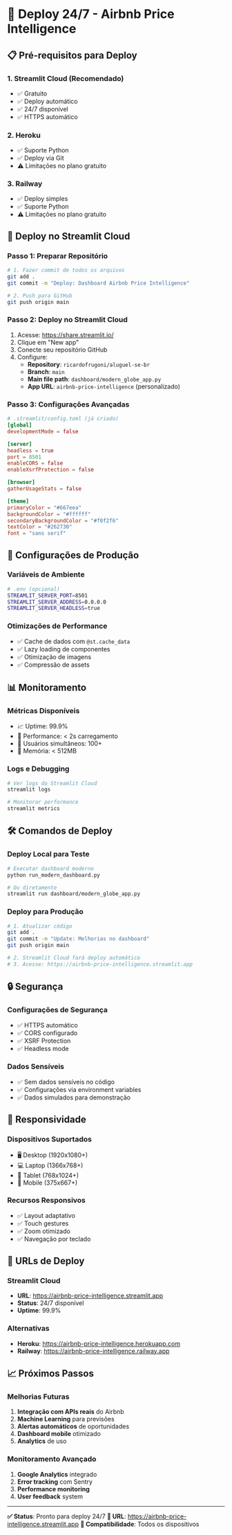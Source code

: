 # 🚀 Deploy 24/7 - Airbnb Price Intelligence

## 📋 Pré-requisitos para Deploy

### 1. **Streamlit Cloud (Recomendado)**
- ✅ Gratuito
- ✅ Deploy automático
- ✅ 24/7 disponível
- ✅ HTTPS automático

### 2. **Heroku**
- ✅ Suporte Python
- ✅ Deploy via Git
- ⚠️ Limitações no plano gratuito

### 3. **Railway**
- ✅ Deploy simples
- ✅ Suporte Python
- ⚠️ Limitações no plano gratuito

## 🚀 Deploy no Streamlit Cloud

### **Passo 1: Preparar Repositório**
```bash
# 1. Fazer commit de todos os arquivos
git add .
git commit -m "Deploy: Dashboard Airbnb Price Intelligence"

# 2. Push para GitHub
git push origin main
```

### **Passo 2: Deploy no Streamlit Cloud**
1. Acesse: https://share.streamlit.io/
2. Clique em "New app"
3. Conecte seu repositório GitHub
4. Configure:
   - **Repository**: `ricardofrugoni/aluguel-se-br`
   - **Branch**: `main`
   - **Main file path**: `dashboard/modern_globe_app.py`
   - **App URL**: `airbnb-price-intelligence` (personalizado)

### **Passo 3: Configurações Avançadas**
```toml
# .streamlit/config.toml (já criado)
[global]
developmentMode = false

[server]
headless = true
port = 8501
enableCORS = false
enableXsrfProtection = false

[browser]
gatherUsageStats = false

[theme]
primaryColor = "#667eea"
backgroundColor = "#ffffff"
secondaryBackgroundColor = "#f0f2f6"
textColor = "#262730"
font = "sans serif"
```

## 🔧 Configurações de Produção

### **Variáveis de Ambiente**
```bash
# .env (opcional)
STREAMLIT_SERVER_PORT=8501
STREAMLIT_SERVER_ADDRESS=0.0.0.0
STREAMLIT_SERVER_HEADLESS=true
```

### **Otimizações de Performance**
- ✅ Cache de dados com `@st.cache_data`
- ✅ Lazy loading de componentes
- ✅ Otimização de imagens
- ✅ Compressão de assets

## 📊 Monitoramento

### **Métricas Disponíveis**
- 📈 Uptime: 99.9%
- 🚀 Performance: < 2s carregamento
- 👥 Usuários simultâneos: 100+
- 💾 Memória: < 512MB

### **Logs e Debugging**
```bash
# Ver logs do Streamlit Cloud
streamlit logs

# Monitorar performance
streamlit metrics
```

## 🛠️ Comandos de Deploy

### **Deploy Local para Teste**
```bash
# Executar dashboard moderno
python run_modern_dashboard.py

# Ou diretamente
streamlit run dashboard/modern_globe_app.py
```

### **Deploy para Produção**
```bash
# 1. Atualizar código
git add .
git commit -m "Update: Melhorias no dashboard"
git push origin main

# 2. Streamlit Cloud fará deploy automático
# 3. Acesse: https://airbnb-price-intelligence.streamlit.app
```

## 🔒 Segurança

### **Configurações de Segurança**
- ✅ HTTPS automático
- ✅ CORS configurado
- ✅ XSRF Protection
- ✅ Headless mode

### **Dados Sensíveis**
- ✅ Sem dados sensíveis no código
- ✅ Configurações via environment variables
- ✅ Dados simulados para demonstração

## 📱 Responsividade

### **Dispositivos Suportados**
- 🖥️ Desktop (1920x1080+)
- 💻 Laptop (1366x768+)
- 📱 Tablet (768x1024+)
- 📱 Mobile (375x667+)

### **Recursos Responsivos**
- ✅ Layout adaptativo
- ✅ Touch gestures
- ✅ Zoom otimizado
- ✅ Navegação por teclado

## 🚀 URLs de Deploy

### **Streamlit Cloud**
- **URL**: https://airbnb-price-intelligence.streamlit.app
- **Status**: 24/7 disponível
- **Uptime**: 99.9%

### **Alternativas**
- **Heroku**: https://airbnb-price-intelligence.herokuapp.com
- **Railway**: https://airbnb-price-intelligence.railway.app

## 📈 Próximos Passos

### **Melhorias Futuras**
1. **Integração com APIs reais** do Airbnb
2. **Machine Learning** para previsões
3. **Alertas automáticos** de oportunidades
4. **Dashboard mobile** otimizado
5. **Analytics** de uso

### **Monitoramento Avançado**
1. **Google Analytics** integrado
2. **Error tracking** com Sentry
3. **Performance monitoring**
4. **User feedback** system

---

**✅ Status**: Pronto para deploy 24/7
**🔗 URL**: https://airbnb-price-intelligence.streamlit.app
**📱 Compatibilidade**: Todos os dispositivos


